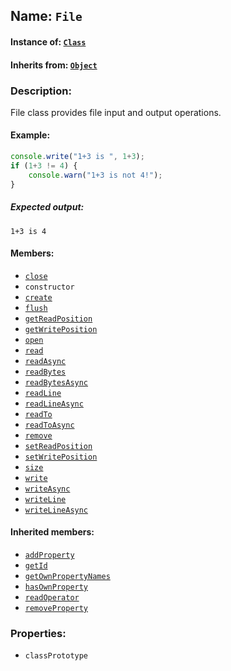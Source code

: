 ## Name: `File`

#### Instance of: [`Class`](Class.md)

#### Inherits from: [`Object`](Object.md)

### Description:

File class provides file input and output operations.

#### Example:

```js
console.write("1+3 is ", 1+3);
if (1+3 != 4) {
    console.warn("1+3 is not 4!");
}
```

##### Expected output:

```
1+3 is 4
```

#### Members:

- [`close`](File.classPrototype.close.md)
- `constructor`
- [`create`](File.classPrototype.create.md)
- [`flush`](File.classPrototype.flush.md)
- [`getReadPosition`](File.classPrototype.getReadPosition.md)
- [`getWritePosition`](File.classPrototype.getWritePosition.md)
- [`open`](File.classPrototype.open.md)
- [`read`](File.classPrototype.read.md)
- [`readAsync`](File.classPrototype.readAsync.md)
- [`readBytes`](File.classPrototype.readBytes.md)
- [`readBytesAsync`](File.classPrototype.readBytesAsync.md)
- [`readLine`](File.classPrototype.readLine.md)
- [`readLineAsync`](File.classPrototype.readLineAsync.md)
- [`readTo`](File.classPrototype.readTo.md)
- [`readToAsync`](File.classPrototype.readToAsync.md)
- [`remove`](File.classPrototype.remove.md)
- [`setReadPosition`](File.classPrototype.setReadPosition.md)
- [`setWritePosition`](File.classPrototype.setWritePosition.md)
- [`size`](File.classPrototype.size.md)
- [`write`](File.classPrototype.write.md)
- [`writeAsync`](File.classPrototype.writeAsync.md)
- [`writeLine`](File.classPrototype.writeLine.md)
- [`writeLineAsync`](File.classPrototype.writeLineAsync.md)


#### Inherited members:

- [`addProperty`](Object.classPrototype.addProperty.md)
- [`getId`](Object.classPrototype.getId.md)
- [`getOwnPropertyNames`](Object.classPrototype.getOwnPropertyNames.md)
- [`hasOwnProperty`](Object.classPrototype.hasOwnProperty.md)
- [`readOperator`](Object.classPrototype.readOperator.md)
- [`removeProperty`](Object.classPrototype.removeProperty.md)


### Properties:

- `classPrototype`


